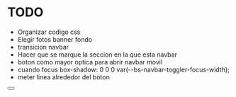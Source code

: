 # TODO

* Organizar codigo css
* Elegir fotos banner fondo
* transicion navbar
* Hacer que se marque la seccion en la que esta navbar
* boton como mayor optica para abrir navbar movil
* cuando focus box-shadow: 0 0 0 var(--bs-navbar-toggler-focus-width);
* meter linea alrededor del boton

<button class="navbar-toggler collapsed" type="button" data-bs-toggle="collapse" data-bs-target="#navbarSupportedContent" aria-controls="navbarSupportedContent" aria-expanded="false" aria-label="Toggle navigation">
                        <span class="navbar-toggler-icon"></span>
                    </button>